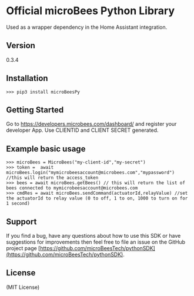 Official microBees Python Library
===============================

Used as a wrapper dependency in the Home Assistant integration.

Version
-------

0.3.4

Installation
------------

    >>> pip3 install microBeesPy

Getting Started
---------------
Go to https://developers.microbees.com/dashboard/ and register your developer App.
Use CLIENTID and CLIENT SECRET generated.

Example basic usage
-------------------

    >>> microBees = MicroBees("my-client-id","my-secret")
    >>> token =  await microBees.login("mymicrobeesaccount@microbees.com","mypassword") //this will return the access_token
    >>> bees = await microBees.getBees() // this will return the list of bees connected to mymicrobeesaccount@microbees.com
    >>> cmdRes = await microBees.sendCommand(actuatorId,relayValue) //set the actuatorId to relay value (0 to off, 1 to on, 1000 to turn on for 1 second)

Support
-------

If you find a bug, have any questions about how to use this SDK or have suggestions for improvements then feel free to
file an issue on the GitHub project page [https://github.com/microBeesTech/pythonSDK](https://github.com/microBeesTech/pythonSDK).

License
-------

(MIT License)
